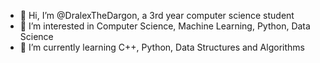 - 👋 Hi, I’m @DralexTheDargon, a 3rd year computer science student 
- 👀 I’m interested in Computer Science, Machine Learning, Python, Data Science
- 🌱 I’m currently learning C++, Python, Data Structures and Algorithms

<!---
DralexTheDargon/DralexTheDargon is a ✨ special ✨ repository because its `README.md` (this file) appears on your GitHub profile.
You can click the Preview link to take a look at your changes.
--->
